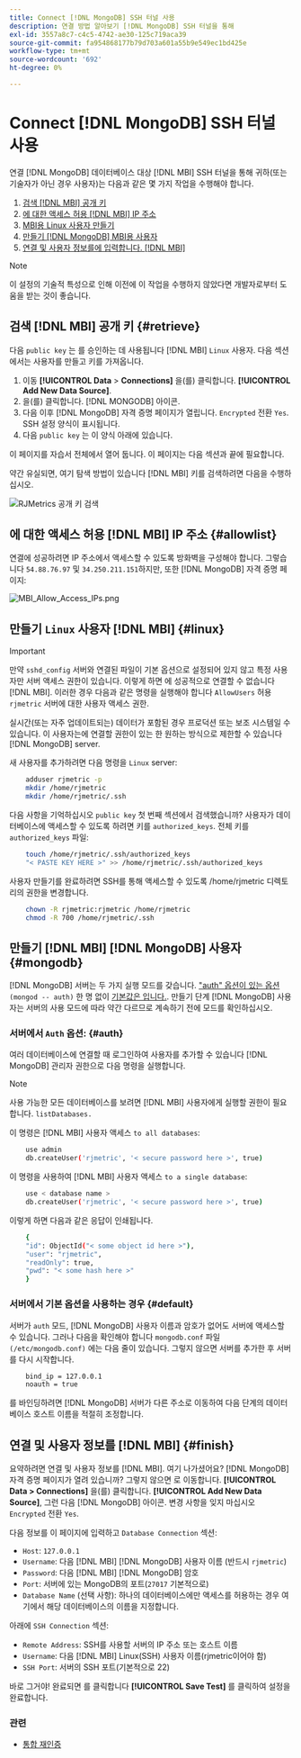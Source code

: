 ```yaml
---
title: Connect [!DNL MongoDB] SSH 터널 사용
description: 연결 방법 알아보기 [!DNL MongoDB] SSH 터널을 통해
exl-id: 3557a8c7-c4c5-4742-ae30-125c719aca39
source-git-commit: fa954868177b79d703a601a55b9e549ec1bd425e
workflow-type: tm+mt
source-wordcount: '692'
ht-degree: 0%

---
```


# Connect [!DNL MongoDB] SSH 터널 사용


연결 [!DNL MongoDB] 데이터베이스 대상 [!DNL MBI] SSH 터널을 통해 귀하(또는 기술자가 아닌 경우 사용자)는 다음과 같은 몇 가지 작업을 수행해야 합니다.

1. [검색 [!DNL MBI] 공개 키](#retrieve)
1. [에 대한 액세스 허용 [!DNL MBI] IP 주소](#allowlist)
1. [MBI용 Linux 사용자 만들기](#linux)
1. [만들기 [!DNL MongoDB] MBI용 사용자](#mongodb)
1. [연결 및 사용자 정보를에 입력합니다. [!DNL MBI]](#finish)

>[!NOTE]
>
>이 설정의 기술적 특성으로 인해 이전에 이 작업을 수행하지 않았다면 개발자로부터 도움을 받는 것이 좋습니다.

## 검색 [!DNL MBI] 공개 키 {#retrieve}

다음 `public key` 는 를 승인하는 데 사용됩니다 [!DNL MBI] `Linux` 사용자. 다음 섹션에서는 사용자를 만들고 키를 가져옵니다.

1. 이동 **[!UICONTROL Data** > **Connections]** 을(를) 클릭합니다. **[!UICONTROL Add New Data Source]**.
1. 을(를) 클릭합니다. [!DNL MONGODB] 아이콘.
1. 다음 이후 [!DNL MongoDB] 자격 증명 페이지가 열립니다. `Encrypted` 전환 `Yes`. SSH 설정 양식이 표시됩니다.
1. 다음 `public key` 는 이 양식 아래에 있습니다.

이 페이지를 자습서 전체에서 열어 둡니다. 이 페이지는 다음 섹션과 끝에 필요합니다.

약간 유실되면, 여기 탐색 방법이 있습니다 [!DNL MBI] 키를 검색하려면 다음을 수행하십시오.

![RJMetrics 공개 키 검색](../../../assets/MongoDB_Public_Key.gif)<!--{:.zoom}-->

## 에 대한 액세스 허용 [!DNL MBI] IP 주소 {#allowlist}

연결에 성공하려면 IP 주소에서 액세스할 수 있도록 방화벽을 구성해야 합니다. 그렇습니다 `54.88.76.97` 및 `34.250.211.151`하지만, 또한 [!DNL MongoDB] 자격 증명 페이지:

![MBI_Allow_Access_IPs.png](../../../assets/MBI_allow_access_IPs.png)

## 만들기 `Linux` 사용자 [!DNL MBI] {#linux}

>[!IMPORTANT]
>
>만약 `sshd_config` 서버와 연결된 파일이 기본 옵션으로 설정되어 있지 않고 특정 사용자만 서버 액세스 권한이 있습니다. 이렇게 하면 에 성공적으로 연결할 수 없습니다 [!DNL MBI]. 이러한 경우 다음과 같은 명령을 실행해야 합니다 `AllowUsers` 허용 `rjmetric` 서버에 대한 사용자 액세스 권한.

실시간(또는 자주 업데이트되는) 데이터가 포함된 경우 프로덕션 또는 보조 시스템일 수 있습니다. 이 사용자는에 연결할 권한이 있는 한 원하는 방식으로 제한할 수 있습니다 [!DNL MongoDB] server.

새 사용자를 추가하려면 다음 명령을 `Linux` server:

```bash
    adduser rjmetric -p
    mkdir /home/rjmetric
    mkdir /home/rjmetric/.ssh
```

다음 사항을 기억하십시오 `public key` 첫 번째 섹션에서 검색했습니까? 사용자가 데이터베이스에 액세스할 수 있도록 하려면 키를 `authorized_keys`. 전체 키를 `authorized_keys` 파일:

```bash
    touch /home/rjmetric/.ssh/authorized_keys
    "< PASTE KEY HERE >" >> /home/rjmetric/.ssh/authorized_keys
```

사용자 만들기를 완료하려면 SSH를 통해 액세스할 수 있도록 /home/rjmetric 디렉토리의 권한을 변경합니다.

```bash
    chown -R rjmetric:rjmetric /home/rjmetric
    chmod -R 700 /home/rjmetric/.ssh
```

## 만들기 [!DNL MBI] [!DNL MongoDB] 사용자 {#mongodb}

[!DNL MongoDB] 서버는 두 가지 실행 모드를 갖습니다. [&quot;auth&quot; 옵션이 있는 옵션](#auth) `(mongod -- auth)` 한 명 없이 [기본값은 입니다.](#default). 만들기 단계 [!DNL MongoDB] 사용자는 서버의 사용 모드에 따라 약간 다르므로 계속하기 전에 모드를 확인하십시오.

### 서버에서 `Auth` 옵션: {#auth}

여러 데이터베이스에 연결할 때 로그인하여 사용자를 추가할 수 있습니다 [!DNL MongoDB] 관리자 권한으로 다음 명령을 실행합니다.

>[!NOTE]
>
>사용 가능한 모든 데이터베이스를 보려면 [!DNL MBI] 사용자에게 실행할 권한이 필요합니다. `listDatabases.`

이 명령은 [!DNL MBI] 사용자 액세스 `to all databases`:

```bash
    use admin
    db.createUser('rjmetric', '< secure password here >', true)
```

이 명령을 사용하여 [!DNL MBI] 사용자 액세스 `to a single database`:

```bash
    use < database name >
    db.createUser('rjmetric', '< secure password here >', true)
```

이렇게 하면 다음과 같은 응답이 인쇄됩니다.

```bash
    {
    "id": ObjectId("< some object id here >"),
    "user": "rjmetric",
    "readOnly": true,
    "pwd": "< some hash here >"
    }
```

### 서버에서 기본 옵션을 사용하는 경우 {#default}

서버가 `auth` 모드, [!DNL MongoDB] 사용자 이름과 암호가 없어도 서버에 액세스할 수 있습니다. 그러나 다음을 확인해야 합니다 `mongodb.conf` 파일 `(/etc/mongodb.conf)` 에는 다음 줄이 있습니다. 그렇지 않으면 서버를 추가한 후 서버를 다시 시작합니다.

```bash
    bind_ip = 127.0.0.1
    noauth = true
```

를 바인딩하려면 [!DNL MongoDB] 서버가 다른 주소로 이동하여 다음 단계의 데이터베이스 호스트 이름을 적절히 조정합니다.

## 연결 및 사용자 정보를 [!DNL MBI] {#finish}

요약하려면 연결 및 사용자 정보를 [!DNL MBI]. 여기 나가셨어요? [!DNL MongoDB] 자격 증명 페이지가 열려 있습니까? 그렇지 않으면 로 이동합니다. **[!UICONTROL Data > Connections]** 을(를) 클릭합니다. **[!UICONTROL Add New Data Source]**, 그런 다음 [!DNL MongoDB] 아이콘. 변경 사항을 잊지 마십시오 `Encrypted` 전환 `Yes`.

다음 정보를 이 페이지에 입력하고 `Database Connection` 섹션:

* `Host`: `127.0.0.1`
* `Username`: 다음 [!DNL MBI] [!DNL MongoDB] 사용자 이름 (반드시 `rjmetric`)
* `Password`: 다음 [!DNL MBI] [!DNL MongoDB] 암호
* `Port`: 서버에 있는 MongoDB의 포트(`27017` 기본적으로)
* `Database Name` (선택 사항): 하나의 데이터베이스에만 액세스를 허용하는 경우 여기에서 해당 데이터베이스의 이름을 지정합니다.

아래에 `SSH Connection` 섹션:

* `Remote Address`: SSH를 사용할 서버의 IP 주소 또는 호스트 이름
* `Username`: 다음 [!DNL MBI] Linux(SSH) 사용자 이름(rjmetric이어야 함)
* `SSH Port`: 서버의 SSH 포트(기본적으로 22)

바로 그거야! 완료되면 를 클릭합니다 **[!UICONTROL Save Test]** 를 클릭하여 설정을 완료합니다.

### 관련

* [통합 재인증](https://experienceleague.adobe.com/docs/commerce-knowledge-base/kb/how-to/mbi-reauthenticating-integrations.html?lang=en)

